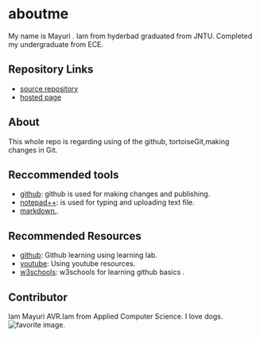 # aboutme
My name is Mayuri .
Iam from hyderbad graduated from JNTU. Completed my undergraduate from ECE.
## Repository Links
- [source repository](https://github.com/Vijayarajamayuri "source repository")
- [hosted page](https://vijayarajamayuri.github.io/aboutme/ "about me ")

## About
This whole repo is regarding using of the github, tortoiseGit,making changes in Git.
## Reccommended tools
- [github](https://github.com/ "github"): github is used for making changes and publishing.
- [notepad++](https://notepad-plus-plus.org/ "notepad++"): is used for typing and uploading text file.
- [markdown.](https://www.markdownguide.org/basic-syntax "markdown").
## Recommended Resources
- [github](https://github.com/marketplace/github-learning-lab "github learning"): Github learning using         learning lab.
- [youtube](https://www.youtube.com/watch?v=BA_c3bGQXlQ "youtube sources"): Using youtube resources.
- [w3schools](https://www.w3schools.com/whatis/whatis_github.asp "w3 schools"): w3schools for learning github basics .
## Contributor

Iam Mayuri AVR.Iam from Applied Computer Science.
I love dogs.
![ favorite image.](https://upload.wikimedia.org/wikipedia/commons/d/d9/Collage_of_Nine_Dogs.jpg)